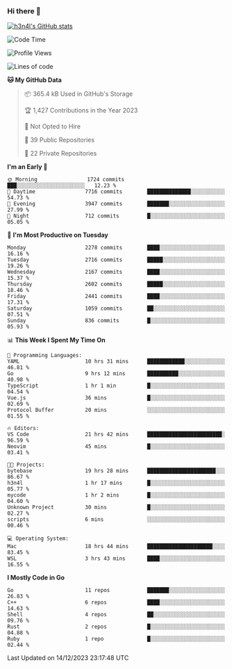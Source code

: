 ### Hi there 👋

[![h3n4l's GitHub stats](https://github-readme-stats.vercel.app/api?username=h3n4l&count_private=true&show_icons=true&theme=radical)](https://github.com/h3n4l/github-readme-stats)

<!--START_SECTION:waka-->
![Code Time](http://img.shields.io/badge/Code%20Time-1%2C783%20hrs%2037%20mins-blue)

![Profile Views](http://img.shields.io/badge/Profile%20Views-0-blue)

![Lines of code](https://img.shields.io/badge/From%20Hello%20World%20I%27ve%20Written-3.7%20million%20lines%20of%20code-blue)

**🐱 My GitHub Data** 

> 📦 365.4 kB Used in GitHub's Storage 
 > 
> 🏆 1,427 Contributions in the Year 2023
 > 
> 🚫 Not Opted to Hire
 > 
> 📜 39 Public Repositories 
 > 
> 🔑 22 Private Repositories 
 > 
**I'm an Early 🐤** 

```text
🌞 Morning                1724 commits        ███░░░░░░░░░░░░░░░░░░░░░░   12.23 % 
🌆 Daytime                7716 commits        ██████████████░░░░░░░░░░░   54.73 % 
🌃 Evening                3947 commits        ███████░░░░░░░░░░░░░░░░░░   27.99 % 
🌙 Night                  712 commits         █░░░░░░░░░░░░░░░░░░░░░░░░   05.05 % 
```
📅 **I'm Most Productive on Tuesday** 

```text
Monday                   2278 commits        ████░░░░░░░░░░░░░░░░░░░░░   16.16 % 
Tuesday                  2716 commits        █████░░░░░░░░░░░░░░░░░░░░   19.26 % 
Wednesday                2167 commits        ████░░░░░░░░░░░░░░░░░░░░░   15.37 % 
Thursday                 2602 commits        █████░░░░░░░░░░░░░░░░░░░░   18.46 % 
Friday                   2441 commits        ████░░░░░░░░░░░░░░░░░░░░░   17.31 % 
Saturday                 1059 commits        ██░░░░░░░░░░░░░░░░░░░░░░░   07.51 % 
Sunday                   836 commits         █░░░░░░░░░░░░░░░░░░░░░░░░   05.93 % 
```


📊 **This Week I Spent My Time On** 

```text
💬 Programming Languages: 
YAML                     10 hrs 31 mins      ████████████░░░░░░░░░░░░░   46.81 % 
Go                       9 hrs 12 mins       ██████████░░░░░░░░░░░░░░░   40.98 % 
TypeScript               1 hr 1 min          █░░░░░░░░░░░░░░░░░░░░░░░░   04.54 % 
Vue.js                   36 mins             █░░░░░░░░░░░░░░░░░░░░░░░░   02.69 % 
Protocol Buffer          20 mins             ░░░░░░░░░░░░░░░░░░░░░░░░░   01.55 % 

🔥 Editors: 
VS Code                  21 hrs 42 mins      ████████████████████████░   96.59 % 
Neovim                   45 mins             █░░░░░░░░░░░░░░░░░░░░░░░░   03.41 % 

🐱‍💻 Projects: 
bytebase                 19 hrs 28 mins      ██████████████████████░░░   86.67 % 
h3n4l                    1 hr 17 mins        █░░░░░░░░░░░░░░░░░░░░░░░░   05.77 % 
mycode                   1 hr 2 mins         █░░░░░░░░░░░░░░░░░░░░░░░░   04.60 % 
Unknown Project          30 mins             █░░░░░░░░░░░░░░░░░░░░░░░░   02.27 % 
scripts                  6 mins              ░░░░░░░░░░░░░░░░░░░░░░░░░   00.46 % 

💻 Operating System: 
Mac                      18 hrs 44 mins      █████████████████████░░░░   83.45 % 
WSL                      3 hrs 43 mins       ████░░░░░░░░░░░░░░░░░░░░░   16.55 % 
```

**I Mostly Code in Go** 

```text
Go                       11 repos            ███████░░░░░░░░░░░░░░░░░░   26.83 % 
C++                      6 repos             ████░░░░░░░░░░░░░░░░░░░░░   14.63 % 
Shell                    4 repos             ██░░░░░░░░░░░░░░░░░░░░░░░   09.76 % 
Rust                     2 repos             █░░░░░░░░░░░░░░░░░░░░░░░░   04.88 % 
Ruby                     1 repo              █░░░░░░░░░░░░░░░░░░░░░░░░   02.44 % 
```




 Last Updated on 14/12/2023 23:17:48 UTC
<!--END_SECTION:waka-->

